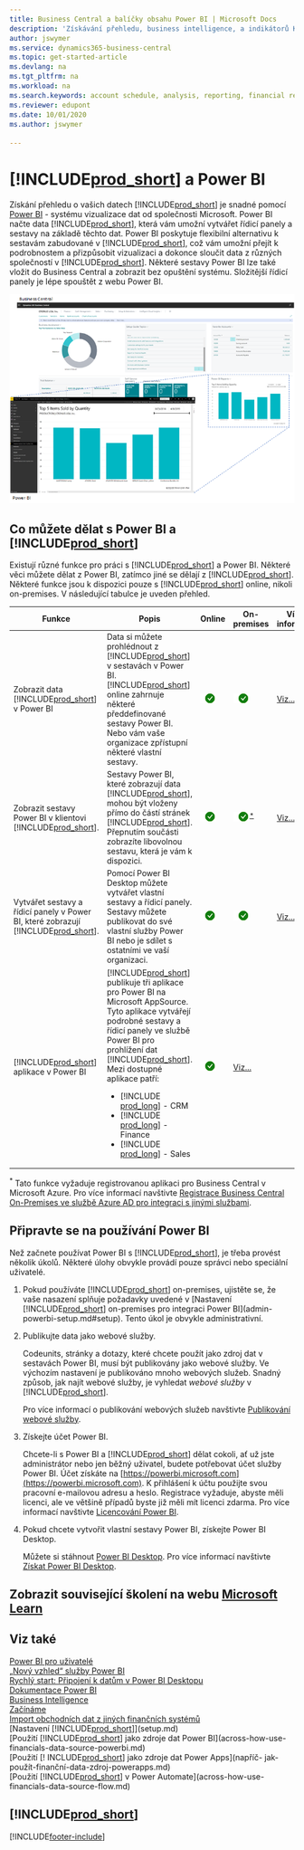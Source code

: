 ```yaml
---
title: Business Central a balíčky obsahu Power BI | Microsoft Docs
description: 'Získávání přehledu, business intelligence, a indikátorů KPI z vašich Business Central dat je snadné s Power BI a s balíčky obsahu Business Central.'
author: jswymer
ms.service: dynamics365-business-central
ms.topic: get-started-article
ms.devlang: na
ms.tgt_pltfrm: na
ms.workload: na
ms.search.keywords: account schedule, analysis, reporting, financial report, business intelligence, KPI
ms.reviewer: edupont
ms.date: 10/01/2020
ms.author: jswymer

---
```

# [!INCLUDE[prod_short](includes/prod_short.md)] a Power BI

Získání přehledu o vašich datech [!INCLUDE[prod_short](includes/prod_short.md)] je snadné pomocí [Power BI](https://powerbi.microsoft.com) - systému vizualizace dat od společnosti Microsoft. Power BI načte data [!INCLUDE[prod_short](includes/prod_short.md)], která vám umožní vytvářet řídicí panely a sestavy na základě těchto dat. Power BI poskytuje flexibilní alternativu k sestavám zabudované v [!INCLUDE[prod_short](includes/prod_short.md)], což vám umožní přejít k podrobnostem a přizpůsobit vizualizaci a dokonce sloučit data z různých společností v [!INCLUDE[prod_short](includes/prod_short.md)]. Některé sestavy Power BI lze také vložit do Business Central a zobrazit bez opuštění systému. Složitější řídicí panely je lépe spouštět z webu Power BI.

![Power BI a Business Central](media/power-bi-intro.png)


## Co můžete dělat s Power BI a [!INCLUDE[prod_short](includes/prod_short.md)]

Existují různé funkce pro práci s [!INCLUDE[prod_short](includes/prod_short.md)] a Power BI. Některé věci můžete dělat z Power BI, zatímco jiné se dělají z [!INCLUDE[prod_short](includes/prod_short.md)]. Některé funkce jsou k dispozici pouze s [!INCLUDE[prod_short](includes/prod_short.md)] online, nikoli on-premises. V následující tabulce je uveden přehled.

| Funkce | Popis | Online | On-premises | Více informací |
|-------|-----------|--------------|-----------|----------------|
| Zobrazit data [!INCLUDE[prod_short](includes/prod_short.md)] v Power BI | Data si můžete prohlédnout z [!INCLUDE[prod_short](includes/prod_short.md)] v sestavách v Power BI. [!INCLUDE[prod_short](includes/prod_short.md)] online zahrnuje některé předdefinované sestavy Power BI. Nebo vám vaše organizace zpřístupní některé vlastní sestavy. | ![Funguje online](media/check.png) | ![Funguje v on-premises prostředí](media/check.png) | [Viz...](across-working-with-business-central-in-powerbi.md) |
| Zobrazit sestavy Power BI v klientovi [!INCLUDE[prod_short](includes/prod_short.md)]. | Sestavy Power BI, které zobrazují data [!INCLUDE[prod_short](includes/prod_short.md)], mohou být vloženy přímo do částí stránek [!INCLUDE[prod_short](includes/prod_short.md)]. Přepnutím součásti zobrazíte libovolnou sestavu, která je vám k dispozici. | ![Funguje online](media/check.png) | ![Funguje v on-premises prostředí](media/check.png)<sup>[*](#onprem)</sup> | [Viz...](across-working-with-powerbi.md). |
| Vytvářet sestavy a řídicí panely v Power BI, které zobrazují [!INCLUDE[prod_short](includes/prod_short.md)]. | Pomocí Power BI Desktop můžete vytvářet vlastní sestavy a řídicí panely. Sestavy můžete publikovat do své vlastní služby Power BI nebo je sdílet s ostatními ve vaší organizaci. | ![Funguje online](media/check.png) | ![Funguje v on-premises prostředí](media/check.png) | [Viz...](across-how-use-financials-data-source-powerbi.md) |
| [!INCLUDE[prod_short](includes/prod_short.md)] aplikace v Power BI | [!INCLUDE[prod_short](includes/prod_short.md)] publikuje tři aplikace pro Power BI na Microsoft AppSource. Tyto aplikace vytvářejí podrobné sestavy a řídicí panely ve službě Power BI pro prohlížení dat [!INCLUDE[prod_short](includes/prod_short.md)]. Mezi dostupné aplikace patří: <ul><li>[!INCLUDE [prod_long](includes/prod_long.md)] - CRM </li><li>[!INCLUDE [prod_long](includes/prod_long.md)] - Finance </li><li>[!INCLUDE [prod_long](includes/prod_long.md)] - Sales </li></ul> | ![Funguje online](media/check.png) | [Viz...](across-powerbi-business-central-apps.md) |

<a name="onprem"><sup>*</sup></a> Tato funkce vyžaduje registrovanou aplikaci pro Business Central v Microsoft Azure. Pro více informací navštivte [Registrace Business Central On-Premises ve službě Azure AD pro integraci s jinými službami](/dynamics365/business-central/dev-itpro/administration/register-app-azure).

## Připravte se na používání Power BI

Než začnete používat Power BI s [!INCLUDE[prod_short](includes/prod_short.md)], je třeba provést několik úkolů. Některé úlohy obvykle provádí pouze správci nebo speciální uživatelé.

1. Pokud používáte [!INCLUDE[prod_short](includes/prod_short.md)] on-premises, ujistěte se, že vaše nasazení splňuje požadavky uvedené v [Nastavení [!INCLUDE[prod_short](includes/prod_short.md)] on-premises pro integraci Power BI](admin-powerbi-setup.md#setup). Tento úkol je obvykle administrativní.

2. Publikujte data jako webové služby.

   Codeunits, stránky a dotazy, které chcete použít jako zdroj dat v sestavách Power BI, musí být publikovány jako webové služby. Ve výchozím nastavení je publikováno mnoho webových služeb. Snadný způsob, jak najít webové služby, je vyhledat *webové služby* v [!INCLUDE[prod_short](includes/prod_short.md)].

   Pro více informací o publikování webových služeb navštivte [Publikování webové služby](across-how-publish-web-service.md).

3. Získejte účet Power BI.

   Chcete-li s Power BI a [!INCLUDE[prod_short](includes/prod_short.md)] dělat cokoli, ať už jste administrátor nebo jen běžný uživatel, budete potřebovat účet služby Power BI. Účet získáte na [https://powerbi.microsoft.com](https://powerbi.microsoft.com). K přihlášení k účtu použijte svou pracovní e-mailovou adresu a heslo. Registrace vyžaduje, abyste měli licenci, ale ve většině případů byste již měli mít licenci zdarma. Pro více informací navštivte [Licencování Power BI](admin-powerbi-setup.md#license).

4. Pokud chcete vytvořit vlastní sestavy Power BI, získejte Power BI Desktop.

   Můžete si stáhnout [Power BI Desktop](https://powerbi.microsoft.com/desktop/). Pro více informací navštivte [Získat Power BI Desktop](/power-bi/fundamentals/desktop-get-the-desktop).

## Zobrazit související školení na webu [Microsoft Learn](/learn/modules/configure-powerbi-excel-dynamics-365-business-central/index)

## Viz také

[Power BI pro uživatelé](/power-bi/consumer/end-user-consumer)    
[„Nový vzhled“ služby Power BI](/power-bi/service-new-look)    
[Rychlý start: Připojení k datům v Power BI Desktopu](/power-bi/desktop-quickstart-connect-to-data)    
[Dokumentace Power BI](/power-bi/)    
[Business Intelligence](bi.md)    
[Začínáme](product-get-started.md)    
[Import obchodních dat z jiných finančních systémů](across-import-data-configuration-packages.md)    
[Nastavení [!INCLUDE[prod_short](includes/prod_short.md)]](setup.md)    
[Použití [!INCLUDE[prod_short](includes/prod_short.md)] jako zdroje dat Power BI](across-how-use-financials-data-source-powerbi.md)    
[Použití [! INCLUDE[prod_short](includes/prod_short.md)] jako zdroje dat Power Apps](napříč- jak- použít-finanční-data-zdroj-powerapps.md)    
[Použití [!INCLUDE[prod_short](includes/prod_short.md)] v Power Automate](across-how-use-financials-data-source-flow.md)

## [!INCLUDE[prod_short](includes/free_trial_md.md)]


[!INCLUDE[footer-include](includes/footer-banner.md)]